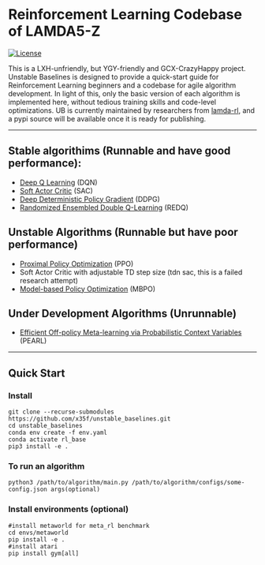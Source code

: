 # Reinforcement Learning Codebase of LAMDA5-Z

[![License](https://img.shields.io/badge/license-MIT-blue.svg)](https://github.com/rlworkgroup/metaworld/blob/master/LICENSE)

This is a LXH-unfriendly, but YGY-friendly and GCX-CrazyHappy project. Unstable Baselines is designed to provide a quick-start guide for Reinforcement Learning beginners and a codebase for agile algorithm development. In light of this, only the basic version of each algorithm is implemented here, without tedious training skills and code-level optimizations. 
UB is currently maintained by researchers from [lamda-rl](https://github.com/LAMDA-RL), and a pypi source will be available once it is ready for publishing.


---
## Stable algorithims (Runnable and have good performance):
* [Deep Q Learning](https://arxiv.org/abs/1312.5602) (DQN) 
* [Soft Actor Critic](https://arxiv.org/abs/1801.01290) (SAC)
* [Deep Deterministic Policy Gradient](https://arxiv.org/abs/1509.02971v6) (DDPG)
* [Randomized Ensembled Double Q-Learning](https://arxiv.org/abs/2101.05982) (REDQ)


## Unstable Algorithms (Runnable but have poor performance)
* [Proximal Policy Optimization](https://arxiv.org/abs/1707.06347) (PPO)
* Soft Actor Critic with adjustable TD step size (tdn sac, this is a failed research attempt)
* [Model-based Policy Optimization](https://arxiv.org/abs/1906.08253) (MBPO)

## Under Development Algorithms (Unrunnable)
* [Efficient Off-policy Meta-learning via Probabilistic Context Variables](http://arxiv.org/abs/1903.08254) (PEARL)

---
## Quick Start

### Install
``` shell
git clone --recurse-submodules https://github.com/x35f/unstable_baselines.git
cd unstable_baselines
conda env create -f env.yaml 
conda activate rl_base
pip3 install -e .
```

### To run an algorithm
``` shell
python3 /path/to/algorithm/main.py /path/to/algorithm/configs/some-config.json args(optional)
```

### Install environments (optional)
``` shell
#install metaworld for meta_rl benchmark
cd envs/metaworld
pip install -e .
#install atari
pip install gym[all]
```

